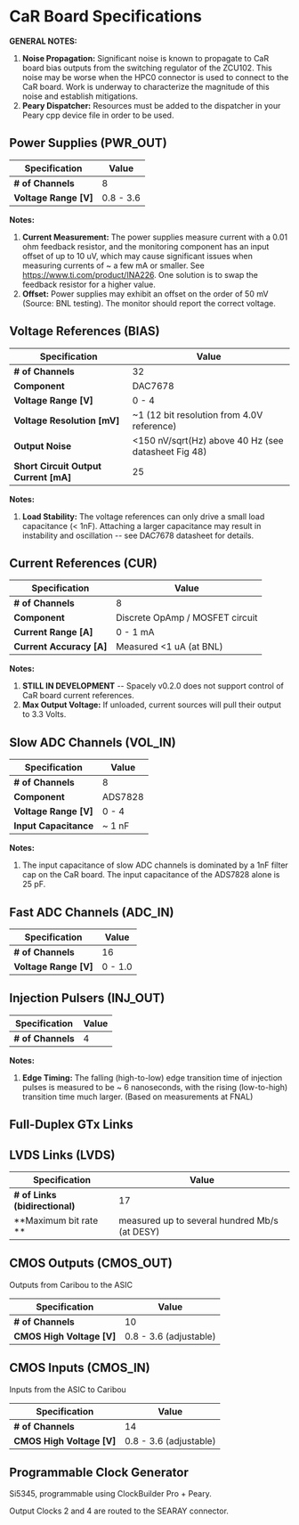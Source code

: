 # CaR Board Specifications

**GENERAL NOTES:**
1. **Noise Propagation:** Significant noise is known to propagate to CaR board bias outputs from the switching regulator of the ZCU102. This noise may be worse when the HPC0 connector is used to connect to the CaR board. Work is underway to characterize the magnitude of this noise and establish mitigations. 
2. **Peary Dispatcher:** Resources must be added to the dispatcher in your Peary cpp device file in order to be used. 

## Power Supplies (PWR_OUT)

| Specification | Value |
| --- | --- |
| **# of Channels** |  8 |
| **Voltage Range [V]**| 0.8 - 3.6 |

**Notes:** 
1. **Current Measurement:** The power supplies measure current with a 0.01 ohm feedback resistor, and the monitoring component has an input offset of up to 10 uV, which may cause significant issues when measuring currents of ~ a few mA or smaller. See https://www.ti.com/product/INA226. One solution is to swap the feedback resistor for a higher value.
2. **Offset:** Power supplies may exhibit an offset on the order of 50 mV (Source: BNL testing). The monitor should report the correct voltage. 


## Voltage References (BIAS)

| Specification | Value |
| --- | --- |
| **# of Channels** |  32 |
| **Component** | DAC7678 |
| **Voltage Range [V]**| 0 - 4 |
| **Voltage Resolution [mV]**| ~1 (12 bit resolution from 4.0V reference) |
| **Output Noise**| <150 nV/sqrt(Hz) above 40 Hz (see datasheet Fig 48) |
| **Short Circuit Output Current [mA]**| 25 |

**Notes:**
1. **Load Stability:** The voltage references can only drive a small load capacitance (< 1nF). Attaching a larger capacitance may result in instability and oscillation -- see DAC7678 datasheet for details.

## Current References (CUR)

| Specification | Value |
| --- | --- |
| **# of Channels** |  8 |
| **Component** | Discrete OpAmp / MOSFET circuit |
| **Current Range [A]**| 0 - 1 mA |
| **Current Accuracy [A]**| Measured <1 uA (at BNL) |

**Notes:**
1. **STILL IN DEVELOPMENT** -- Spacely v0.2.0 does not support control of CaR board current references.
2. **Max Output Voltage:** If unloaded, current sources will pull their output to 3.3 Volts. 

## Slow ADC Channels (VOL_IN)

| Specification | Value |
| --- | --- |
| **# of Channels** |  8 |
| **Component** | ADS7828 |
| **Voltage Range [V]**| 0 - 4 |
| **Input Capacitance**| ~ 1 nF |

**Notes:**
1. The input capacitance of slow ADC channels is dominated by a 1nF filter cap on the CaR board. The input capacitance of the ADS7828 alone is 25 pF. 


## Fast ADC Channels (ADC_IN)

| Specification | Value |
| --- | --- |
| **# of Channels** |  16 |
| **Voltage Range [V]**| 0 - 1.0 |

## Injection Pulsers (INJ_OUT)

| Specification | Value |
| --- | --- |
| **# of Channels** |  4 |

**Notes:**
1. **Edge Timing:** The falling (high-to-low) edge transition time of injection pulses is measured to be ~ 6 nanoseconds, with the rising (low-to-high) transition time much larger. (Based on measurements at FNAL)

## Full-Duplex GTx Links

## LVDS Links (LVDS)

| Specification | Value |
| --- | --- |
| **# of Links (bidirectional)** |  17 |
| **Maximum bit rate ** | measured up to several hundred Mb/s (at DESY) |

## CMOS Outputs (CMOS_OUT)

Outputs from Caribou to the ASIC

| Specification | Value |
| --- | --- |
| **# of Channels** |  10 |
| **CMOS High Voltage [V]**| 0.8 - 3.6 (adjustable) |

## CMOS Inputs (CMOS_IN)

Inputs from the ASIC to Caribou

| Specification | Value |
| --- | --- |
| **# of Channels** |  14 |
| **CMOS High Voltage [V]**| 0.8 - 3.6 (adjustable) |

## Programmable Clock Generator

Si5345, programmable using ClockBuilder Pro + Peary.

Output Clocks 2 and 4 are routed to the SEARAY connector.
